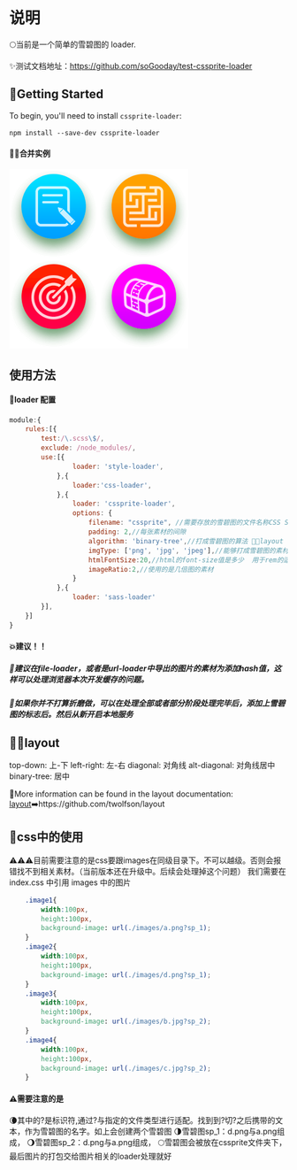 # 说明 
🌕当前是一个简单的雪碧图的 loader.

✨测试文档地址：https://github.com/soGooday/test-cssprite-loader 

## 🤪Getting Started

To begin, you'll need to install <code>cssprite-loader</code>:

```shell
npm install --save-dev cssprite-loader
```

#### 💁‍♂️合并实例
![合并实例](https://github.com/soGooday/test-cssprite-loader/blob/master/quoteImage/sp_3.png "合并实例")

## 使用方法

#### 🔨loader 配置
```js
module:{
    rules:[{
        test:/\.scss\$/,
        exclude: /node_modules/, 
        use:[{
                loader: 'style-loader',
            },{
                loader:'css-loader',
            },{
                loader: 'cssprite-loader',
				options: {
                    filename: "cssprite", //需要存放的雪碧图的文件名称CSS Sprites
                    padding: 2,//每张素材的间隙
                    algorithm: 'binary-tree',//打成雪碧图的算法 🏳️‍🌈layout
                    imgType: ['png', 'jpg', 'jpeg'],//能够打成雪碧图的素材类型 直接使用作为正则的匹配
                    htmlFontSize:20,//html的font-size值是多少  用于rem的适配
                    imageRatio:2,//使用的是几倍图的素材
                }
        	},{
                loader: 'sass-loader'
        }],
    }]  
}
``` 
#### 💥建议！！  
##### 👀建议在file-loader，或者是url-loader中导出的图片的素材为添加hash值，这样可以处理浏览器本次开发缓存的问题。
##### 👀如果你并不打算折磨做，可以在处理全部或者部分阶段处理完毕后，添加上雪碧图的标志后。然后从新开启本地服务

## 🏳️‍🌈layout 
top-down:       上-下
left-right:     左-右
diagonal:       对角线
alt-diagonal:   对角线居中
binary-tree:    居中  

🚄More information can be found in the layout documentation:
[layout](https://github.com/twolfson/layout)➡️https://github.com/twolfson/layout


## 🔨css中的使用
⚠️⚠️⚠️目前需要注意的是css要跟images在同级目录下。不可以越级。否则会报错找不到相关素材。（当前版本还在升级中。后续会处理掉这个问题）
我们需要在 index.css 中引用 images 中的图片
```css
    .image1{
        width:100px,
        height:100px,
        background-image: url(./images/a.png?sp_1);
    }
    .image2{
        width:100px,
        height:100px,
        background-image: url(./images/d.png?sp_1);
    }
    .image3{
        width:100px,
        height:100px,
        background-image: url(./images/b.jpg?sp_2);
    }
    .image4{
        width:100px,
        height:100px,
        background-image: url(./images/c.jpg?sp_2);
    }
```
#### ⚠️需要注意的是
🌘其中的?是标识符,通过?与指定的文件类型进行适配。找到到?切?之后携带的文本，作为雪碧图的名字。如上会创建两个雪碧图
🌗雪碧图sp_1：d.png与a.png组成，
🌖雪碧图sp_2：d.png与a.png组成，
🌕雪碧图会被放在cssprite文件夹下，最后图片的打包交给图片相关的loader处理就好


